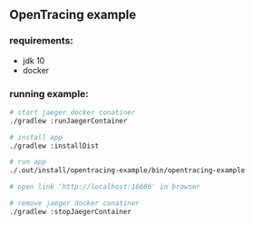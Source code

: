 ## OpenTracing example 

### requirements:
- jdk 10
- docker

### running example:
```bash
# start jaeger docker conatiner
./gradlew :runJaegerContainer  

# install app
./gradlew :installDist

# run app
./.out/install/opentracing-example/bin/opentracing-example

# open link 'http://localhost:16686' in browser

# remove jaeger docker conatiner 
./gradlew :stopJaegerContainer
```
